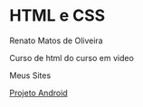 # HTML e CSS

Renato Matos de Oliveira

Curso de html do curso em video

Meus Sites

<a href="https://sonrenato1506.github.io/Curso-em-video/desafios/desafio10/Guanabara/android.html">Projeto Android</a>
